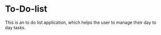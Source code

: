 # To-Do-list
This is an to do list application, which helps the user to manage their day to day tasks.
